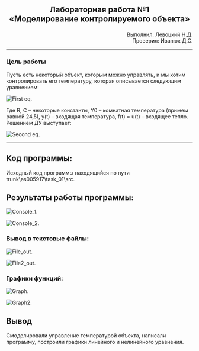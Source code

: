 ## <p align="center">Лабораторная работа №1</br>«Моделирование контролируемого объекта»</p>

<p align="right">Выполнил: Левоцкий Н.Д.</br>
Проверил: Иванюк Д.С.</p>

***
### Цель работы
Пусть есть некоторый объект, которым можно управлять, и мы хотим контролировать его температуру, которая описывается следующим уравнением:

![First eq.](/img/main_eq.png)

Где R, C – некоторые константы, Y0 – комнатная температура (примем равной 24,5), у(t) – входящая температура, f(t) = u(t) – входящее тепло. Решением ДУ выступает:

![Second eq.](/img/sub_eq.png)

***

## Код программы:

Исходный код программы находящийся по пути trunk\as005917\task_01\src.


## Результаты работы программы:

![Console_1.](/img/test_console.png)

![Console_2.](/img/test_console2.png)

### Вывод в текстовые файлы:

![File_out.](/img/linear_txt.png)

![File2_out.](/img/nonlinear_txt.png)

### Графики функций:

![Graph.](/img/linear.png)

![Graph2.](/img/nonlinear.png)

## Вывод
Смоделировали управление температурой объекта, написали программу, построили графики линейного и нелинейного уравнения. 



